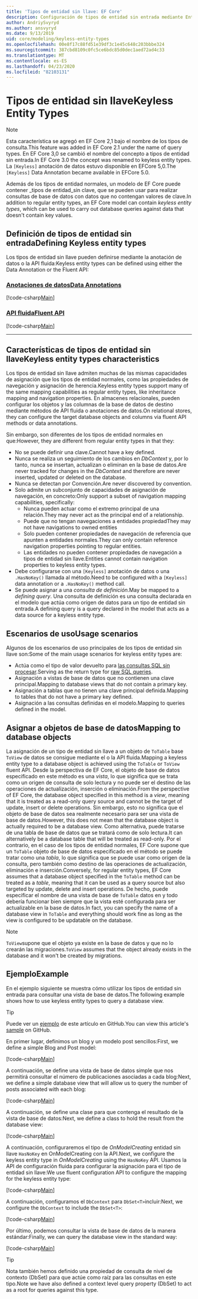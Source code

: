 ```yaml
---
title: 'Tipos de entidad sin llave: EF Core'
description: Configuración de tipos de entidad sin entrada mediante Entity Framework Core
author: AndriySvyryd
ms.author: ansvyryd
ms.date: 9/13/2019
uid: core/modeling/keyless-entity-types
ms.openlocfilehash: 00e8f17c88fd51e39df3c1e45c648c203bbbe324
ms.sourcegitcommit: 387cbd8109c0fc5ce6bdc85d0dec1aed72ad4c33
ms.translationtype: MT
ms.contentlocale: es-ES
ms.lasthandoff: 04/23/2020
ms.locfileid: "82103131"
---
```

# <a name="keyless-entity-types"></a><span data-ttu-id="92f69-103">Tipos de entidad sin llave</span><span class="sxs-lookup"><span data-stu-id="92f69-103">Keyless Entity Types</span></span>

> [!NOTE]
> <span data-ttu-id="92f69-104">Esta característica se agregó en EF Core 2,1 bajo el nombre de los tipos de consulta.</span><span class="sxs-lookup"><span data-stu-id="92f69-104">This feature was added in EF Core 2.1 under the name of query types.</span></span> <span data-ttu-id="92f69-105">En EF Core 3,0 se cambió el nombre del concepto a tipos de entidad sin entrada.</span><span class="sxs-lookup"><span data-stu-id="92f69-105">In EF Core 3.0 the concept was renamed to keyless entity types.</span></span> <span data-ttu-id="92f69-106">La `[Keyless]` anotación de datos estuvo disponible en EFCore 5,0.</span><span class="sxs-lookup"><span data-stu-id="92f69-106">The `[Keyless]` Data Annotation became available in EFCore 5.0.</span></span>

<span data-ttu-id="92f69-107">Además de los tipos de entidad normales, un modelo de EF Core puede contener _tipos de entidad_sin clave, que se pueden usar para realizar consultas de base de datos con datos que no contengan valores de clave.</span><span class="sxs-lookup"><span data-stu-id="92f69-107">In addition to regular entity types, an EF Core model can contain _keyless entity types_, which can be used to carry out database queries against data that doesn't contain key values.</span></span>

## <a name="defining-keyless-entity-types"></a><span data-ttu-id="92f69-108">Definición de tipos de entidad sin entrada</span><span class="sxs-lookup"><span data-stu-id="92f69-108">Defining Keyless entity types</span></span>

<span data-ttu-id="92f69-109">Los tipos de entidad sin llave pueden definirse mediante la anotación de datos o la API fluida:</span><span class="sxs-lookup"><span data-stu-id="92f69-109">Keyless entity types can be defined using either the Data Annotation or the Fluent API:</span></span>

### <a name="data-annotations"></a>[<span data-ttu-id="92f69-110">Anotaciones de datos</span><span class="sxs-lookup"><span data-stu-id="92f69-110">Data Annotations</span></span>](#tab/data-annotations)

[!code-csharp[Main](../../../samples/core/Modeling/DataAnnotations/Keyless.cs?Name=Keyless&highlight=1)]

### <a name="fluent-api"></a>[<span data-ttu-id="92f69-111">API fluida</span><span class="sxs-lookup"><span data-stu-id="92f69-111">Fluent API</span></span>](#tab/fluent-api)

[!code-csharp[Main](../../../samples/core/Modeling/FluentAPI/Keyless.cs?Name=Keyless&highlight=4)]

***

## <a name="keyless-entity-types-characteristics"></a><span data-ttu-id="92f69-112">Características de tipos de entidad sin llave</span><span class="sxs-lookup"><span data-stu-id="92f69-112">Keyless entity types characteristics</span></span>

<span data-ttu-id="92f69-113">Los tipos de entidad sin llave admiten muchas de las mismas capacidades de asignación que los tipos de entidad normales, como las propiedades de navegación y asignación de herencia.</span><span class="sxs-lookup"><span data-stu-id="92f69-113">Keyless entity types support many of the same mapping capabilities as regular entity types, like inheritance mapping and navigation properties.</span></span> <span data-ttu-id="92f69-114">En almacenes relacionales, pueden configurar los objetos y las columnas de la base de datos de destino mediante métodos de API fluida o anotaciones de datos.</span><span class="sxs-lookup"><span data-stu-id="92f69-114">On relational stores, they can configure the target database objects and columns via fluent API methods or data annotations.</span></span>

<span data-ttu-id="92f69-115">Sin embargo, son diferentes de los tipos de entidad normales en que:</span><span class="sxs-lookup"><span data-stu-id="92f69-115">However, they are different from regular entity types in that they:</span></span>

- <span data-ttu-id="92f69-116">No se puede definir una clave.</span><span class="sxs-lookup"><span data-stu-id="92f69-116">Cannot have a key defined.</span></span>
- <span data-ttu-id="92f69-117">Nunca se realiza un seguimiento de los cambios en _DbContext_ y, por lo tanto, nunca se insertan, actualizan o eliminan en la base de datos.</span><span class="sxs-lookup"><span data-stu-id="92f69-117">Are never tracked for changes in the _DbContext_ and therefore are never inserted, updated or deleted on the database.</span></span>
- <span data-ttu-id="92f69-118">Nunca se detectan por Convención.</span><span class="sxs-lookup"><span data-stu-id="92f69-118">Are never discovered by convention.</span></span>
- <span data-ttu-id="92f69-119">Solo admite un subconjunto de capacidades de asignación de navegación, en concreto:</span><span class="sxs-lookup"><span data-stu-id="92f69-119">Only support a subset of navigation mapping capabilities, specifically:</span></span>
  - <span data-ttu-id="92f69-120">Nunca pueden actuar como el extremo principal de una relación.</span><span class="sxs-lookup"><span data-stu-id="92f69-120">They may never act as the principal end of a relationship.</span></span>
  - <span data-ttu-id="92f69-121">Puede que no tengan navegaciones a entidades propiedad</span><span class="sxs-lookup"><span data-stu-id="92f69-121">They may not have navigations to owned entities</span></span>
  - <span data-ttu-id="92f69-122">Solo pueden contener propiedades de navegación de referencia que apunten a entidades normales.</span><span class="sxs-lookup"><span data-stu-id="92f69-122">They can only contain reference navigation properties pointing to regular entities.</span></span>
  - <span data-ttu-id="92f69-123">Las entidades no pueden contener propiedades de navegación a tipos de entidad sin llave.</span><span class="sxs-lookup"><span data-stu-id="92f69-123">Entities cannot contain navigation properties to keyless entity types.</span></span>
- <span data-ttu-id="92f69-124">Debe configurarse con una `[Keyless]` anotación de datos o una `.HasNoKey()` llamada al método.</span><span class="sxs-lookup"><span data-stu-id="92f69-124">Need to be configured with a `[Keyless]` data annotation or a `.HasNoKey()` method call.</span></span>
- <span data-ttu-id="92f69-125">Se puede asignar a una _consulta de definición_.</span><span class="sxs-lookup"><span data-stu-id="92f69-125">May be mapped to a _defining query_.</span></span> <span data-ttu-id="92f69-126">Una consulta de definición es una consulta declarada en el modelo que actúa como origen de datos para un tipo de entidad sin entrada.</span><span class="sxs-lookup"><span data-stu-id="92f69-126">A defining query is a query declared in the model that acts as a data source for a keyless entity type.</span></span>

## <a name="usage-scenarios"></a><span data-ttu-id="92f69-127">Escenarios de uso</span><span class="sxs-lookup"><span data-stu-id="92f69-127">Usage scenarios</span></span>

<span data-ttu-id="92f69-128">Algunos de los escenarios de uso principales de los tipos de entidad sin llave son:</span><span class="sxs-lookup"><span data-stu-id="92f69-128">Some of the main usage scenarios for keyless entity types are:</span></span>

- <span data-ttu-id="92f69-129">Actúa como el tipo de valor devuelto para [las consultas SQL sin procesar](xref:core/querying/raw-sql).</span><span class="sxs-lookup"><span data-stu-id="92f69-129">Serving as the return type for [raw SQL queries](xref:core/querying/raw-sql).</span></span>
- <span data-ttu-id="92f69-130">Asignación a vistas de base de datos que no contienen una clave principal.</span><span class="sxs-lookup"><span data-stu-id="92f69-130">Mapping to database views that do not contain a primary key.</span></span>
- <span data-ttu-id="92f69-131">Asignación a tablas que no tienen una clave principal definida.</span><span class="sxs-lookup"><span data-stu-id="92f69-131">Mapping to tables that do not have a primary key defined.</span></span>
- <span data-ttu-id="92f69-132">Asignación a las consultas definidas en el modelo.</span><span class="sxs-lookup"><span data-stu-id="92f69-132">Mapping to queries defined in the model.</span></span>

## <a name="mapping-to-database-objects"></a><span data-ttu-id="92f69-133">Asignar a objetos de base de datos</span><span class="sxs-lookup"><span data-stu-id="92f69-133">Mapping to database objects</span></span>

<span data-ttu-id="92f69-134">La asignación de un tipo de entidad sin llave a un objeto de `ToTable` base `ToView` de datos se consigue mediante el o la API fluida.</span><span class="sxs-lookup"><span data-stu-id="92f69-134">Mapping a keyless entity type to a database object is achieved using the `ToTable` or `ToView` fluent API.</span></span> <span data-ttu-id="92f69-135">Desde la perspectiva de EF Core, el objeto de base de datos especificado en este método es una _vista_, lo que significa que se trata como un origen de consulta de solo lectura y no puede ser el destino de las operaciones de actualización, inserción o eliminación.</span><span class="sxs-lookup"><span data-stu-id="92f69-135">From the perspective of EF Core, the database object specified in this method is a _view_, meaning that it is treated as a read-only query source and cannot be the target of update, insert or delete operations.</span></span> <span data-ttu-id="92f69-136">Sin embargo, esto no significa que el objeto de base de datos sea realmente necesario para ser una vista de base de datos.</span><span class="sxs-lookup"><span data-stu-id="92f69-136">However, this does not mean that the database object is actually required to be a database view.</span></span> <span data-ttu-id="92f69-137">Como alternativa, puede tratarse de una tabla de base de datos que se tratará como de solo lectura.</span><span class="sxs-lookup"><span data-stu-id="92f69-137">It can alternatively be a database table that will be treated as read-only.</span></span> <span data-ttu-id="92f69-138">Por el contrario, en el caso de los tipos de entidad normales, EF Core supone que un `ToTable` objeto de base de datos especificado en el método se puede tratar como una _tabla_, lo que significa que se puede usar como origen de la consulta, pero también como destino de las operaciones de actualización, eliminación e inserción.</span><span class="sxs-lookup"><span data-stu-id="92f69-138">Conversely, for regular entity types, EF Core assumes that a database object specified in the `ToTable` method can be treated as a _table_, meaning that it can be used as a query source but also targeted by update, delete and insert operations.</span></span> <span data-ttu-id="92f69-139">De hecho, puede especificar el nombre de una vista de base de `ToTable` datos en y todo debería funcionar bien siempre que la vista esté configurada para ser actualizable en la base de datos.</span><span class="sxs-lookup"><span data-stu-id="92f69-139">In fact, you can specify the name of a database view in `ToTable` and everything should work fine as long as the view is configured to be updatable on the database.</span></span>

> [!NOTE]
> <span data-ttu-id="92f69-140">`ToView`supone que el objeto ya existe en la base de datos y que no lo crearán las migraciones.</span><span class="sxs-lookup"><span data-stu-id="92f69-140">`ToView` assumes that the object already exists in the database and it won't be created by migrations.</span></span>

## <a name="example"></a><span data-ttu-id="92f69-141">Ejemplo</span><span class="sxs-lookup"><span data-stu-id="92f69-141">Example</span></span>

<span data-ttu-id="92f69-142">En el ejemplo siguiente se muestra cómo utilizar los tipos de entidad sin entrada para consultar una vista de base de datos.</span><span class="sxs-lookup"><span data-stu-id="92f69-142">The following example shows how to use keyless entity types to query a database view.</span></span>

> [!TIP]
> <span data-ttu-id="92f69-143">Puede ver un [ejemplo](https://github.com/dotnet/EntityFramework.Docs/tree/master/samples/core/KeylessEntityTypes) de este artículo en GitHub.</span><span class="sxs-lookup"><span data-stu-id="92f69-143">You can view this article's [sample](https://github.com/dotnet/EntityFramework.Docs/tree/master/samples/core/KeylessEntityTypes) on GitHub.</span></span>

<span data-ttu-id="92f69-144">En primer lugar, definimos un blog y un modelo post sencillos:</span><span class="sxs-lookup"><span data-stu-id="92f69-144">First, we define a simple Blog and Post model:</span></span>

[!code-csharp[Main](../../../samples/core/KeylessEntityTypes/Program.cs#Entities)]

<span data-ttu-id="92f69-145">A continuación, se define una vista de base de datos simple que nos permitirá consultar el número de publicaciones asociadas a cada blog:</span><span class="sxs-lookup"><span data-stu-id="92f69-145">Next, we define a simple database view that will allow us to query the number of posts associated with each blog:</span></span>

[!code-csharp[Main](../../../samples/core/KeylessEntityTypes/Program.cs#View)]

<span data-ttu-id="92f69-146">A continuación, se define una clase para que contenga el resultado de la vista de base de datos:</span><span class="sxs-lookup"><span data-stu-id="92f69-146">Next, we define a class to hold the result from the database view:</span></span>

[!code-csharp[Main](../../../samples/core/KeylessEntityTypes/Program.cs#KeylessEntityType)]

<span data-ttu-id="92f69-147">A continuación, configuraremos el tipo de _OnModelCreating_ entidad sin llave `HasNoKey` en OnModelCreating con la API.</span><span class="sxs-lookup"><span data-stu-id="92f69-147">Next, we configure the keyless entity type in _OnModelCreating_ using the `HasNoKey` API.</span></span>
<span data-ttu-id="92f69-148">Usamos la API de configuración fluida para configurar la asignación para el tipo de entidad sin llave:</span><span class="sxs-lookup"><span data-stu-id="92f69-148">We use fluent configuration API to configure the mapping for the keyless entity type:</span></span>

[!code-csharp[Main](../../../samples/core/KeylessEntityTypes/Program.cs#Configuration)]

<span data-ttu-id="92f69-149">A continuación, configuramos el `DbContext` para `DbSet<T>`incluir:</span><span class="sxs-lookup"><span data-stu-id="92f69-149">Next, we configure the `DbContext` to include the `DbSet<T>`:</span></span>

[!code-csharp[Main](../../../samples/core/KeylessEntityTypes/Program.cs#DbSet)]

<span data-ttu-id="92f69-150">Por último, podemos consultar la vista de base de datos de la manera estándar:</span><span class="sxs-lookup"><span data-stu-id="92f69-150">Finally, we can query the database view in the standard way:</span></span>

[!code-csharp[Main](../../../samples/core/KeylessEntityTypes/Program.cs#Query)]

> [!TIP]
> <span data-ttu-id="92f69-151">Nota también hemos definido una propiedad de consulta de nivel de contexto (DbSet) para que actúe como raíz para las consultas en este tipo.</span><span class="sxs-lookup"><span data-stu-id="92f69-151">Note we have also defined a context level query property (DbSet) to act as a root for queries against this type.</span></span>
